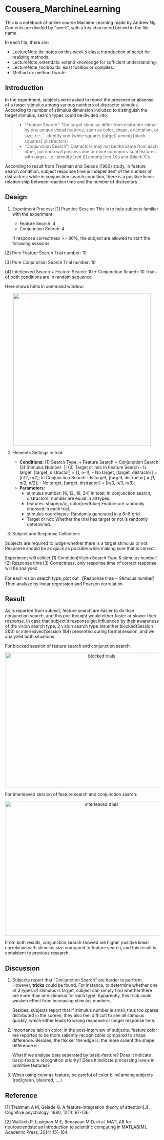 # Cousera_MarchineLearning

This is a notebook of online course Machine Learning made by Andrew Ng.
Contents are divided by "week", with a key idea noted behind in the file name.

In each file, there are:
+ LectureNote.tlx: notes on this week's class; introduction of script for realizing methods.
+ LectureNote_extend.tlx: extend knowledge for sufficient understanding;
+ LectureNote_toolbox.tlx: exist toolbox or compiles.
+ Method.m: method I wrote.




## Introduction

In the experiment, subjects were asked to report the presense or absense of a target stimulus among various numbers of distracter stimulus.
Acoording to number of stimulus dimension included to distinguish the target stimulus, search types could be divided into:
> + "Feature Search":
	The target stimulus differ from distractor stimuli by one unique visual features, such as color, shape, orientation, or size.
	i.e.： identify one [white square] (target) among [black squares] (distractors)
> + "Conjunction Search":
	Distractors may not be the same from each other, but each will possess one or more common visual features with target.
	i.e.: identify [red X] among [red O]s and [black X]s

According to result from Treisman and Gelade (1980) study, in feature search condition, subject response time is independent of the number of distractors; while in conjunction search condition, there is a positive linear relation ship between reaction   time and the number of distractors.

## Design

1. Experiment Process:
[1] Practice Session
	This is to help subjects familiar with the experiment.
	+ Feature Search: 4
	+ Conjunction Search: 4
	
	If response correctness >= 80%, the subject are allowed to start the following sessions

[2] Pure Feature Search
	Trial number: 10

[3] Pure Conjunction Search
	Trial number: 10

[4] Interleaved Search
	+ Feature Search: 10
	+ Conjunction Search: 10
	Trials of both conditions are in random sequence
	
Here shows hints in command window:

<div align=center>
	<img width="450" height="500" src="https://github.com/CnDE-M/Feature_Or_Conjunction_Search_Experiment/blob/master/result_image/command_window.png"/>
</div>


2. Elements Settings in trial:

	- **Conditions:**
		(1) Search Type:
			+ Feature Search
			+ Conjunction Search
		(2) Stimulus Number:
			[]
		(3) Target or not:
			In Feature Search
			- Is target, [target, distractor] = [1, n-1];
			- No target, [target, distractor] = [n/2, n/2];
			In Conjunction Search
			- Is target, [target, distractor] = [1, n/2, n/2];
			- No target, [target, distractor] = [n/3, n/3, n/3];
	- **Parameters:**
		+ stimulus number: 
			[6, 12, 18, 24] in total;
			In conjunction search, distractors' number are equal in all types. 
		+ features: 
			shape[o/x], color[red/blue]
			Feature are randomly choosed in each trial.
		+ stimulus coordinates: 
			Randomly generated in a 6×6 grid
		+ Target or not:
			Whether the trial has target or not is randomly determined.


3. Subject and Response Collection:

Subjects are required to judge whether there is a target stimulus or not. Response should be as quick as possible while making sure that is correct.

Experiment will collect 
(1) Condition[Vision Search Type & stimulus number]  
(2) Response time 
(3) Correctness, only response time of correct response will be analysed.

For each vision search type, plot out 【Response time ~ Stimulus number]
Then analyze by linear regression and Pearson correlation.

## Result

As is reported from subject, feature search are easier to do than conjunction search, and this pre-thought would either faster or slower their response. In case that subject's response get influenced by their awareness of the vision search type, 2 vision search type are either blocked(Session 2&3) or interleaved(Session 1&4) presented during formal session, and we analyzed both situations.

For blocked session of feature search and conjunction search:

<div align=center>
	<img width="617" height="441" src="https://github.com/CnDE-M/Feature_Or_Conjunction_Search_Experiment/blob/master/result_image/pure_feature_conjunction.png" alt="blocked trials"/>
</div>

For interleaved session of feature search and conjunction search:

<div align=center>
	<img width="617" height="441" src="https://github.com/CnDE-M/Feature_Or_Conjunction_Search_Experiment/blob/master/result_image/interleaved_feature_conjunction.png" alt="interleaved trials"/>
</div>


From both results, conjunction search showed are higher positive linear correlation with stimulus size compared to feature search, and this result is consistent to previous research.



## Discussion

1. Subjects report that "Conjunction Search" are harder to perform. However, **tricks** could be found. For instance, to determine whether one of 3 types of stimulus is target, subject can simply find whether there are more than one stimulus for each type. Apparently, this trick could weaken effect from increasing stimulus numbers.  

	Besides, subjects report that if stimulus number is small, thus too sparse distributed in the screen, they also feel difficult to see all stimulus quickly, which either leads to wrong response or longer response time.

2. Importance laid on color: In the post-interview of subjects, feature color are reported to be more saliently recognizable compared to shape difference. Besides, the thicker the edge is, the more salient the shape difference is. 

	What if we analyse data seperated by basic-feature? Does it indicate basic-feature recognition priority? Does it indicate processing levels in primitive features?

3. When using color as feature, be careful of color blind among subjects (red/green, blue/red, ....)


## Reference

[1] Treisman A M, Gelade G. A feature-integration theory of attention[J]. Cognitive psychology, 1980, 12(1): 97-136.

[2] Wallisch P, Lusignan M E, Benayoun M D, et al. MATLAB for neuroscientists: an introduction to scientific computing in MATLAB[M]. Academic Press, 2014: 151-164.
